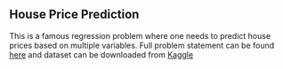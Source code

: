 ## House Price Prediction

This is a famous regression problem where one needs to predict house prices based on multiple variables. Full problem statement can be found [here](https://www.kaggle.com/c/house-prices-advanced-regression-techniques) and dataset can be downloaded from [Kaggle](https://www.kaggle.com/c/house-prices-advanced-regression-techniques/data)
